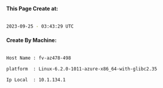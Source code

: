
   
#### This Page Create at:

```bash

2023-09-25 - 03:43:29 UTC

```

#### Create By Machine:

```bash

Host Name : fv-az478-498

platform  : Linux-6.2.0-1011-azure-x86_64-with-glibc2.35

Ip Local  : 10.1.134.1

```


